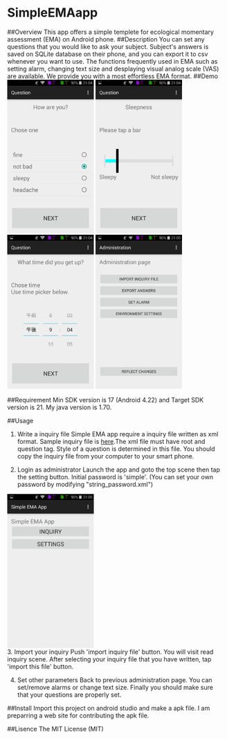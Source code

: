 # SimpleEMAapp
##Overview
This app offers a simple templete for ecological momentary assessment (EMA) on Android phone.
##Description
You can set any questions that you would like to ask your subject.
Subject's answers is saved on SQLite database on their phone, and you can export it to csv whenever you want to use.
The functions frequently used in EMA such as setting alarm, changing text size and desplaying visual analog scale (VAS) are available.
We provide you with a most effortless EMA format.
##Demo
<img src="./demoImages/radio.png" width=200/>
<img src="./demoImages/seek.png" width=200 />
<img src="./demoImages/time.png" width=200 />
<img src="./demoImages/admin.png" width=200 />

##Requirement
Min SDK version is 17 (Android 4.22) and Target SDK version is 21.
My java version is 1.70.

##Usage
1. Write a inquiry file
Simple EMA app require a inquiry file written as xml format. Sample inquiry file is [here](./inquiry_example.xml).The xml file must have root and question tag. Style of a question is determined in this file. You should copy the inquiry file from your computer to your smart phone.

2. Login as administrator
Launch the app and goto the top scene then tap the setting button. Initial password is 'simple'.
(You can set your own password by modifying "string_password.xml")
<img src="./demoImages/top.png" width=200 align="left"/>
<BR clear="left">
3. Import your inquiry
Push 'import inquiry file' button. You will visit read inquiry scene. After selecting your inquiry file that you have written, tap 'import this file' button.

4. Set other parameters
Back to previous administration page. You can set/remove alarms or change text size. Finally you should make sure that your questions are properly set.

##Install
Import this project on android studio and make a apk file. I am preparring a web site for contributing the apk file.

##Lisence
The MIT License (MIT)
